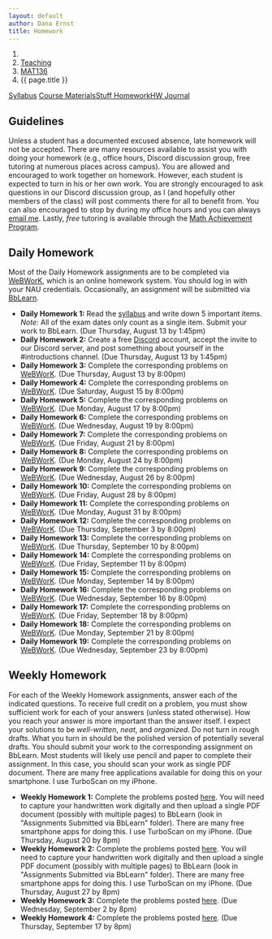```yaml
---
layout: default
author: Dana Ernst
title: Homework
---
```


<ol class="breadcrumb">
  <li><a href="/"><i class="fa fa-home"></i></a></li>
  <li><a href="/teaching/">Teaching</a></li>
  <li><a href="/teaching/mat136f20">MAT136</a></li>
  <li class="active">{{ page.title }}</li>
</ol>

<div class="row">
<div class="col-xs-12">
<div class="btn-group btn-group-justified">
<a class="btn btn-default btn-success" href="{{site.baseurl}}/teaching/mat136f20/syllabus/">Syllabus</a>
<a class="btn btn-default btn-primary" href="{{site.baseurl}}/teaching/mat136f20/materials/">
<span class="hidden-xs">Course Materials</span><span class="visible-xs">Stuff</span>
</a>
<a class="btn btn-default btn-warning" href="{{site.baseurl}}/teaching/mat136f20/homework/">
<span class="hidden-xs">Homework</span><span class="visible-xs">HW</span>
</a>
<a class="btn btn-default btn-info" href="{{site.baseurl}}/teaching/mat136f20/journal/">Journal</a>
</div>
</div>
</div>

## Guidelines ##
Unless a student has a documented excused absence, late homework will not be accepted.  There are many resources available to assist you with doing your homework (e.g., office hours, Discord discussion group, free tutoring at numerous places across campus). You are allowed and encouraged to work together on homework.  However, each student is expected to turn in his or her own work. You are strongly encouraged to ask questions in our Discord discussion group, as I (and hopefully other members of the class) will post comments there for all to benefit from.  You can also encouraged to stop by during my office hours and you can always [email me](mailto:dana.ernst@nau.edu).  Lastly, *free* tutoring is available through the [Math Achievement Program](https://in.nau.edu/academic-success-centers/math-achievement-program/).

## Daily Homework ##
Most of the Daily Homework assignments are to be completed via [WeBWorK](https://webwork.math.nau.edu/), which is an online homework system. You should log in with your NAU credentials. Occasionally, an assignment will be submitted via [BbLearn](http://bblearn.nau.edu).

- **Daily Homework 1:** Read the [syllabus]({{site.baseurl}}/teaching/mat136f20/syllabus/) and write down 5 important items.  *Note:*  All of the exam dates only count as a single item. Submit your work to BbLearn. (Due Thursday, August 13 by 1:45pm)
- **Daily Homework 2:** Create a free [Discord](http://discord.com) account, accept the invite to our Discord server, and post something about yourself in the #introductions channel. (Due Thursday, August 13 by 1:45pm)
- **Daily Homework 3:** Complete the corresponding problems on [WeBWorK](https://webwork.math.nau.edu/webwork2/DErnst_136/). (Due Thursday, August 13  by 8:00pm)
- **Daily Homework 4:** Complete the corresponding problems on [WeBWorK](https://webwork.math.nau.edu/webwork2/DErnst_136/). (Due Saturday, August 15 by 8:00pm)
- **Daily Homework 5:** Complete the corresponding problems on [WeBWorK](https://webwork.math.nau.edu/webwork2/DErnst_136/). (Due Monday, August 17 by 8:00pm)
- **Daily Homework 6:** Complete the corresponding problems on [WeBWorK](https://webwork.math.nau.edu/webwork2/DErnst_136/). (Due Wednesday, August 19 by 8:00pm)
- **Daily Homework 7:** Complete the corresponding problems on [WeBWorK](https://webwork.math.nau.edu/webwork2/DErnst_136/). (Due Friday, August 21 by 8:00pm)
- **Daily Homework 8:** Complete the corresponding problems on [WeBWorK](https://webwork.math.nau.edu/webwork2/DErnst_136/). (Due Monday, August 24 by 8:00pm)
- **Daily Homework 9:** Complete the corresponding problems on [WeBWorK](https://webwork.math.nau.edu/webwork2/DErnst_136/). (Due Wednesday, August 26 by 8:00pm)
- **Daily Homework 10:** Complete the corresponding problems on [WeBWorK](https://webwork.math.nau.edu/webwork2/DErnst_136/). (Due Friday, August 28 by 8:00pm)
- **Daily Homework 11:** Complete the corresponding problems on [WeBWorK](https://webwork.math.nau.edu/webwork2/DErnst_136/). (Due Monday, August 31 by 8:00pm)
- **Daily Homework 12:** Complete the corresponding problems on [WeBWorK](https://webwork.math.nau.edu/webwork2/DErnst_136/). (Due Thursday, September 3 by 8:00pm)
- **Daily Homework 13:** Complete the corresponding problems on [WeBWorK](https://webwork.math.nau.edu/webwork2/DErnst_136/). (Due Thursday, September 10 by 8:00pm)
- **Daily Homework 14:** Complete the corresponding problems on [WeBWorK](https://webwork.math.nau.edu/webwork2/DErnst_136/). (Due Friday, September 11 by 8:00pm)
- **Daily Homework 15:** Complete the corresponding problems on [WeBWorK](https://webwork.math.nau.edu/webwork2/DErnst_136/). (Due Monday, September 14 by 8:00pm)
- **Daily Homework 16:** Complete the corresponding problems on [WeBWorK](https://webwork.math.nau.edu/webwork2/DErnst_136/). (Due Wednesday, September 16 by 8:00pm)
- **Daily Homework 17:** Complete the corresponding problems on [WeBWorK](https://webwork.math.nau.edu/webwork2/DErnst_136/). (Due Friday, September 18 by 8:00pm)
- **Daily Homework 18:** Complete the corresponding problems on [WeBWorK](https://webwork.math.nau.edu/webwork2/DErnst_136/). (Due Monday, September 21 by 8:00pm)
- **Daily Homework 19:** Complete the corresponding problems on [WeBWorK](https://webwork.math.nau.edu/webwork2/DErnst_136/). (Due Wednesday, September 23 by 8:00pm)

<!-- https://www.youtube.com/watch?v=w3GV9pumczQ&list=PLi01XoE8jYogpKUjykd53HjG8a8ruDmW1&index=2&t=0s
https://www.youtube.com/watch?v=O_cwTAfjgAQ&list=PLi01XoE8jYogpKUjykd53HjG8a8ruDmW1&index=2-->

## Weekly Homework ##
For each of the Weekly Homework assignments, answer each of the indicated questions. To receive full credit on a problem, you must show sufficient work for each of your answers (unless stated otherwise).  How you reach your answer is more important than the answer itself. I expect your solutions to be *well-written*, *neat*, and *organized*.  Do not turn in rough drafts.  What you turn in should be the polished version of potentially several drafts. You should submit your work to the corresponding assignment on BbLearn. Most students will likely use pencil and paper to complete their assignment. In this case, you should scan your work as single PDF document. There are many free applications available for doing this on your smartphone. I use TurboScan on my iPhone.

- **Weekly Homework 1:** Complete the problems posted [here]({{site.baseurl}}/teaching/mat136f20/136Weekly1.pdf). You will need to capture your handwritten work digitally and then upload a single PDF document (possibly with multiple pages) to BbLearn (look in "Assignments Submitted via BbLearn" folder). There are many free smartphone apps for doing this. I use TurboScan on my iPhone. (Due Thursday, August 20 by 8pm)
- **Weekly Homework 2:** Complete the problems posted [here]({{site.baseurl}}/teaching/mat136f20/136Weekly2.pdf). You will need to capture your handwritten work digitally and then upload a single PDF document (possibly with multiple pages) to BbLearn (look in "Assignments Submitted via BbLearn" folder). There are many free smartphone apps for doing this. I use TurboScan on my iPhone. (Due Thursday, August 27 by 8pm)
- **Weekly Homework 3:** Complete the problems posted [here]({{site.baseurl}}/teaching/mat136f20/136Weekly3.pdf). (Due Wednesday, September 2 by 8pm)
- **Weekly Homework 4:** Complete the problems posted [here]({{site.baseurl}}/teaching/mat136f20/136Weekly4.pdf). (Due Thursday, September 17 by 8pm)
